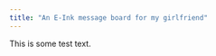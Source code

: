 ```yaml
---
title: "An E-Ink message board for my girlfriend"
---
```



This is some test text.

<div class="stl-view" data-file="frame.stl"></div> 


<!--This is needed for three.js to work:-->
<script src="index.js" type="module"></script>
<script type="importmap">
{
    "imports": {
    "three": "./three.module.min.js"
    }
}
</script>
